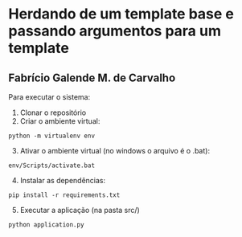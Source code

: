 # Herdando de um template base e passando argumentos para um template

## Fabrício Galende M. de Carvalho

Para executar o sistema:

1. Clonar o repositório
2. Criar o ambiente virtual:
```console
python -m virtualenv env
```
3. Ativar o ambiente virtual (no windows o arquivo é o .bat):
```console
env/Scripts/activate.bat
```
4. Instalar as dependências:
```console
pip install -r requirements.txt
```
5. Executar a aplicação (na pasta src/)
```console
python application.py
```